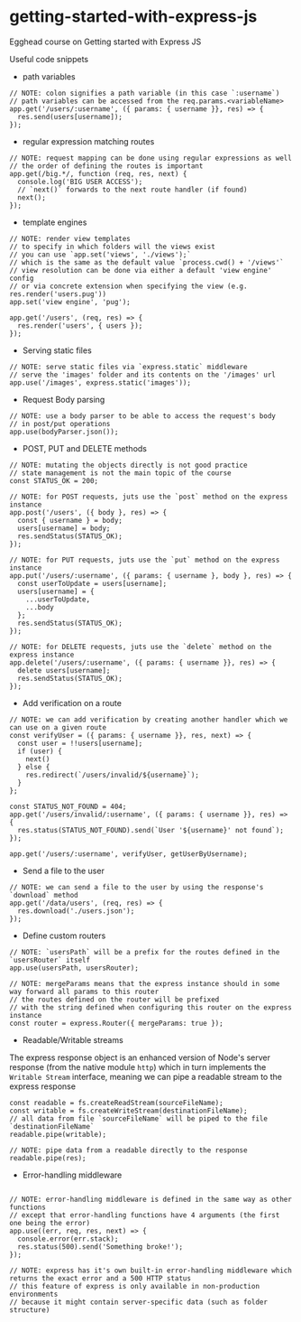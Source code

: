 # getting-started-with-express-js
Egghead course on Getting started with Express JS

Useful code snippets
- path variables
```
// NOTE: colon signifies a path variable (in this case `:username`)
// path variables can be accessed from the req.params.<variableName>
app.get('/users/:username', ({ params: { username }}, res) => {
  res.send(users[username]);
});
```

- regular expression matching routes
```
// NOTE: request mapping can be done using regular expressions as well
// the order of defining the routes is important
app.get(/big.*/, function (req, res, next) {
  console.log('BIG USER ACCESS');
  // `next()` forwards to the next route handler (if found)
  next();
});
```

- template engines
```
// NOTE: render view templates
// to specify in which folders will the views exist
// you can use `app.set('views', './views');`
// which is the same as the default value `process.cwd() + '/views'`
// view resolution can be done via either a default 'view engine' config
// or via concrete extension when specifying the view (e.g. res.render('users.pug'))
app.set('view engine', 'pug');

app.get('/users', (req, res) => {
  res.render('users', { users });
});
```

- Serving static files
```
// NOTE: serve static files via `express.static` middleware
// serve the 'images' folder and its contents on the '/images' url
app.use('/images', express.static('images'));
```

- Request Body parsing
```
// NOTE: use a body parser to be able to access the request's body
// in post/put operations
app.use(bodyParser.json());
```

- POST, PUT and DELETE methods
```
// NOTE: mutating the objects directly is not good practice
// state management is not the main topic of the course
const STATUS_OK = 200;

// NOTE: for POST requests, juts use the `post` method on the express instance
app.post('/users', ({ body }, res) => {
  const { username } = body;
  users[username] = body;
  res.sendStatus(STATUS_OK);
});

// NOTE: for PUT requests, juts use the `put` method on the express instance
app.put('/users/:username', ({ params: { username }, body }, res) => {
  const userToUpdate = users[username];
  users[username] = {
    ...userToUpdate,
    ...body
  };
  res.sendStatus(STATUS_OK);
});

// NOTE: for DELETE requests, juts use the `delete` method on the express instance
app.delete('/users/:username', ({ params: { username }}, res) => {
  delete users[username];
  res.sendStatus(STATUS_OK);
});
```

- Add verification on a route
```
// NOTE: we can add verification by creating another handler which we can use on a given route
const verifyUser = ({ params: { username }}, res, next) => {
  const user = !!users[username];
  if (user) {
    next()
  } else {
    res.redirect(`/users/invalid/${username}`);
  }
};

const STATUS_NOT_FOUND = 404;
app.get('/users/invalid/:username', ({ params: { username }}, res) => {
  res.status(STATUS_NOT_FOUND).send(`User '${username}' not found`);
});

app.get('/users/:username', verifyUser, getUserByUsername);
```

- Send a file to the user
```
// NOTE: we can send a file to the user by using the response's `download` method
app.get('/data/users', (req, res) => {
  res.download('./users.json');
});
```

- Define custom routers
```
// NOTE: `usersPath` will be a prefix for the routes defined in the `usersRouter` itself
app.use(usersPath, usersRouter);

// NOTE: mergeParams means that the express instance should in some way forward all params to this router
// the routes defined on the router will be prefixed
// with the string defined when configuring this router on the express instance
const router = express.Router({ mergeParams: true });
```

- Readable/Writable streams

The express response object is an enhanced version of Node's server response (from the native module `http`)
which in turn implements the `Writable Stream` interface, meaning we can pipe a readable stream to the express response
```
const readable = fs.createReadStream(sourceFileName);
const writable = fs.createWriteStream(destinationFileName);
// all data from file `sourceFileName` will be piped to the file `destinationFileName`
readable.pipe(writable); 

// NOTE: pipe data from a readable directly to the response
readable.pipe(res);
```

- Error-handling middleware
```

// NOTE: error-handling middleware is defined in the same way as other functions
// except that error-handling functions have 4 arguments (the first one being the error)
app.use((err, req, res, next) => {
  console.error(err.stack);
  res.status(500).send('Something broke!');
});

// NOTE: express has it's own built-in error-handling middleware which returns the exact error and a 500 HTTP status
// this feature of express is only available in non-production environments
// because it might contain server-specific data (such as folder structure)
```